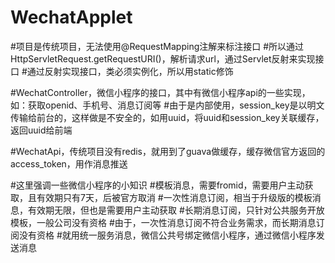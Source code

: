 # WechatApplet
#项目是传统项目，无法使用@RequestMapping注解来标注接口
#所以通过HttpServletRequest.getRequestURI()，解析请求url，通过Servlet反射来实现接口
#通过反射实现接口，类必须实例化，所以用static修饰

#WechatController，微信小程序的接口，其中有微信小程序api的一些实现，如：获取openid、手机号、消息订阅等
#由于是内部使用，session_key是以明文传输给前台的，这样做是不安全的，如用uuid，将uuid和session_key关联缓存，返回uuid给前端

#WechatApi，传统项目没有redis，就用到了guava做缓存，缓存微信官方返回的access_token，用作消息推送

#这里强调一些微信小程序的小知识
#模板消息，需要fromid，需要用户主动获取，且有效期只有7天，后被官方取消
#一次性消息订阅，相当于升级版的模板消息，有效期无限，但也是需要用户主动获取
#长期消息订阅，只针对公共服务开放模板，一般公司没有资格
#由于，一次性消息订阅不符合业务需求，而长期消息订阅没有资格
#就用统一服务消息，微信公共号绑定微信小程序，通过微信小程序发送消息

